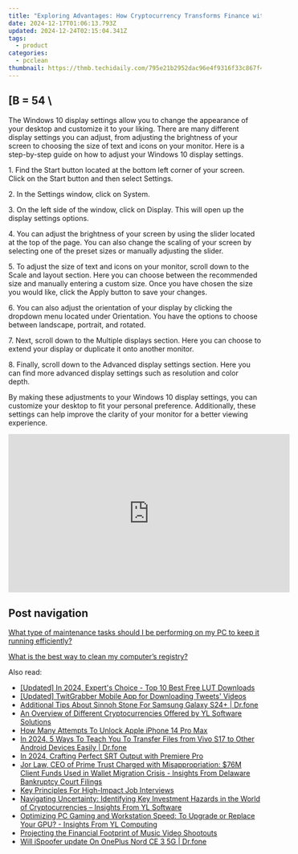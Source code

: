 ```yaml
---
title: "Exploring Advantages: How Cryptocurrency Transforms Finance with Insights From YL Computing"
date: 2024-12-17T01:06:13.793Z
updated: 2024-12-24T02:15:04.341Z
tags:
  - product
categories:
  - pcclean
thumbnail: https://thmb.techidaily.com/795e21b2952dac96e4f9316f33c867f4d5e9a26e7b970dc3ae9c242e74e0d377.jpg
---
```


## \[B = 54 \

The Windows 10 display settings allow you to change the appearance of your desktop and customize it to your liking. There are many different display settings you can adjust, from adjusting the brightness of your screen to choosing the size of text and icons on your monitor. Here is a step-by-step guide on how to adjust your Windows 10 display settings. 

1\. Find the Start button located at the bottom left corner of your screen. Click on the Start button and then select Settings.

2\. In the Settings window, click on System.

3\. On the left side of the window, click on Display. This will open up the display settings options. 

4\. You can adjust the brightness of your screen by using the slider located at the top of the page. You can also change the scaling of your screen by selecting one of the preset sizes or manually adjusting the slider.

5\. To adjust the size of text and icons on your monitor, scroll down to the Scale and layout section. Here you can choose between the recommended size and manually entering a custom size. Once you have chosen the size you would like, click the Apply button to save your changes.

6\. You can also adjust the orientation of your display by clicking the dropdown menu located under Orientation. You have the options to choose between landscape, portrait, and rotated.

7\. Next, scroll down to the Multiple displays section. Here you can choose to extend your display or duplicate it onto another monitor.

8\. Finally, scroll down to the Advanced display settings section. Here you can find more advanced display settings such as resolution and color depth. 

By making these adjustments to your Windows 10 display settings, you can customize your desktop to fit your personal preference. Additionally, these settings can help improve the clarity of your monitor for a better viewing experience.

<!-- affiliate ads begin -->
<iframe width="560" height="315" src="https://www.youtube.com/embed/KF793jv1LIc?si=fJOogQJ2f8JUfTzZ" title="YouTube video player" frameborder="0" allow="accelerometer; autoplay; clipboard-write; encrypted-media; gyroscope; picture-in-picture; web-share" referrerpolicy="strict-origin-when-cross-origin" allowfullscreen></iframe>
<!-- affiliate ads end -->

## Post navigation

[What type of maintenance tasks should I be performing on my PC to keep it running efficiently?](https://tools.techidaily.com/pcclean/products/)

[What is the best way to clean my computer’s registry?](https://tools.techidaily.com/pcclean/products/)

<ins class="adsbygoogle"
     style="display:block"
     data-ad-format="autorelaxed"
     data-ad-client="ca-pub-7571918770474297"
     data-ad-slot="1223367746"></ins>

<ins class="adsbygoogle"
     style="display:block"
     data-ad-client="ca-pub-7571918770474297"
     data-ad-slot="8358498916"
     data-ad-format="auto"
     data-full-width-responsive="true"></ins>

<span class="atpl-alsoreadstyle">Also read:</span>
<div><ul>
<li><a href="https://vp-tips.techidaily.com/updated-in-2024-experts-choice-top-10-best-free-lut-downloads/"><u>[Updated] In 2024, Expert's Choice - Top 10 Best Free LUT Downloads</u></a></li>
<li><a href="https://twitter-videos.techidaily.com/updated-twitgrabber-mobile-app-for-downloading-tweets-videos/"><u>[Updated] TwitGrabber Mobile App for Downloading Tweets' Videos</u></a></li>
<li><a href="https://change-location.techidaily.com/additional-tips-about-sinnoh-stone-for-samsung-galaxy-s24plus-drfone-by-drfone-virtual-android/"><u>Additional Tips About Sinnoh Stone For Samsung Galaxy S24+ | Dr.fone</u></a></li>
<li><a href="https://win-hot.techidaily.com/an-overview-of-different-cryptocurrencies-offered-by-yl-software-solutions/"><u>An Overview of Different Cryptocurrencies Offered by YL Software Solutions</u></a></li>
<li><a href="https://ios-unlock.techidaily.com/how-many-attempts-to-unlock-apple-iphone-14-pro-max-by-drfone-ios/"><u>How Many Attempts To Unlock Apple iPhone 14 Pro Max</u></a></li>
<li><a href="https://android-transfer.techidaily.com/in-2024-5-ways-to-teach-you-to-transfer-files-from-vivo-s17-to-other-android-devices-easily-drfone-by-drfone-transfer-from-android-transfer-from-android/"><u>In 2024, 5 Ways To Teach You To Transfer Files from Vivo S17 to Other Android Devices Easily | Dr.fone</u></a></li>
<li><a href="https://fox-helps.techidaily.com/in-2024-crafting-perfect-srt-output-with-premiere-pro/"><u>In 2024, Crafting Perfect SRT Output with Premiere Pro</u></a></li>
<li><a href="https://win-hot.techidaily.com/jor-law-ceo-of-prime-trust-charged-with-misappropriation-76m-client-funds-used-in-wallet-migration-crisis-insights-from-delaware-bankruptcy-court-filings/"><u>Jor Law, CEO of Prime Trust Charged with Misappropriation: $76M Client Funds Used in Wallet Migration Crisis - Insights From Delaware Bankruptcy Court Filings</u></a></li>
<li><a href="https://extra-resources.techidaily.com/key-principles-for-high-impact-job-interviews/"><u>Key Principles For High-Impact Job Interviews</u></a></li>
<li><a href="https://win-hot.techidaily.com/navigating-uncertainty-identifying-key-investment-hazards-in-the-world-of-cryptocurrencies-insights-from-yl-software/"><u>Navigating Uncertainty: Identifying Key Investment Hazards in the World of Cryptocurrencies – Insights From YL Software</u></a></li>
<li><a href="https://win-hot.techidaily.com/optimizing-pc-gaming-and-workstation-speed-to-upgrade-or-replace-your-gpu-insights-from-yl-computing/"><u>Optimizing PC Gaming and Workstation Speed: To Upgrade or Replace Your GPU? - Insights From YL Computing</u></a></li>
<li><a href="https://extra-resources.techidaily.com/projecting-the-financial-footprint-of-music-video-shootouts/"><u>Projecting the Financial Footprint of Music Video Shootouts</u></a></li>
<li><a href="https://fake-location.techidaily.com/will-ispoofer-update-on-oneplus-nord-ce-3-5g-drfone-by-drfone-virtual-android/"><u>Will iSpoofer update On OnePlus Nord CE 3 5G | Dr.fone</u></a></li>
</ul></div>

